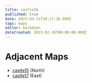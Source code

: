 ```yaml
---
title: castle16
published: true
date: 2023-04-11T10:17:38.000Z
tags: maps
editor: markdown
dateCreated: 2023-02-16T00:00:00.000Z
---
```



# Adjacent Maps
 * [castle15](/maps/castle15) (North)
 * [castle17](/maps/castle17) (East)
